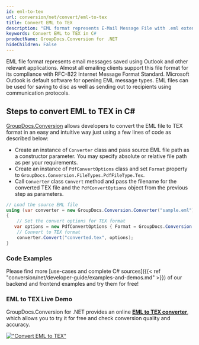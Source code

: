 ```yaml
---
id: eml-to-tex
url: conversion/net/convert/eml-to-tex
title: Convert EML to TEX
description: "EML format represents E-Mail Message File with .eml extension. Learn how to convert EML to TEX file programmatically in C# language using GroupDocs.Conversion for .NET library."
keywords: Convert EML to TEX in C#
productName: GroupDocs.Conversion for .NET
hideChildren: False
---
```


EML file format represents email messages saved using Outlook and other relevant applications. Almost all emailing clients support this file format for its compliance with RFC-822 Internet Message Format Standard. Microsoft Outlook is default software for opening EML message types. EML files can be used for saving to disc as well as sending out to recipients using communication protocols.

## Steps to convert EML to TEX in C#

[GroupDocs.Conversion](https://products.groupdocs.com/conversion/net) allows developers to convert the EML file to TEX format in an easy and intuitive way just using a few lines of code as described below:

* Create an instance of `Converter` class and pass source EML file path as a constructor parameter. You may specify absolute or relative file path as per your requirements. 
* Create an instance of `PdfConvertOptions` class and set `Format` property to `GroupDocs.Conversion.FileTypes.PdfFileType.Tex`.
* Call `Converter` class `Convert` method and pass the filename for the converted TEX file and the `PdfConvertOptions` object from the previous step as parameters.

```csharp
// Load the source EML file
using (var converter = new GroupDocs.Conversion.Converter("sample.eml"))
{
    // Set the convert options for TEX format
   var options = new PdfConvertOptions { Format = GroupDocs.Conversion.FileTypes.PdfFileType.Tex };
    // Convert to TEX format
    converter.Convert("converted.tex", options);
}
```

### Code Examples

Please find more [use-cases and complete C# sources]({{< ref "conversion/net/developer-guide/examples-and-demos.md" >}}) of our backend and frontend examples and try them for free!

### EML to TEX Live Demo

GroupDocs.Conversion for .NET provides an online [**EML to TEX converter**](https://products.groupdocs.app/conversion/eml-to-tex), which allows you to try it for free and check conversion quality and accuracy.

[!["Convert EML to TEX"](conversion/net/images/convert-to-tex/convert-eml-to-tex.png)](https://products.groupdocs.app/conversion/eml-to-tex)